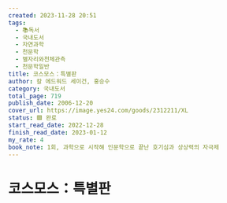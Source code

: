 ```yaml
---
created: 2023-11-28 20:51
tags:
  - 📚독서
  - 국내도서
  - 자연과학
  - 천문학
  - 별자리와천체관측
  - 천문학일반
title: 코스모스：특별판
author: 칼 에드워드 세이건, 홍승수
category: 국내도서
total_page: 719
publish_date: 2006-12-20
cover_url: https://image.yes24.com/goods/2312211/XL
status: 🟩 완료
start_read_date: 2022-12-28
finish_read_date: 2023-01-12
my_rate: 4
book_note: 1회, 과학으로 시작해 인문학으로 끝난 호기심과 상상력의 자극제
---
```


# 코스모스：특별판

